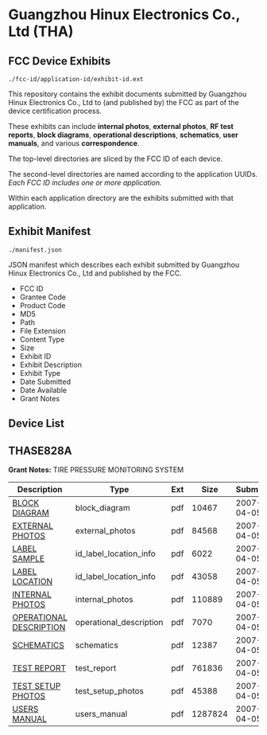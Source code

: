 # Guangzhou Hinux Electronics Co., Ltd (THA)
## FCC Device Exhibits

```
./fcc-id/application-id/exhibit-id.ext
```

This repository contains the exhibit documents submitted by Guangzhou Hinux Electronics Co., Ltd to (and published by) the FCC as part of the device certification process.

These exhibits can include **internal photos**, **external photos**, **RF test reports**, **block diagrams**, **operational descriptions**, **schematics**, **user manuals**, and various **correspondence**.

The top-level directories are sliced by the FCC ID of each device.

The second-level directories are named according to the application UUIDs. *Each FCC ID includes one or more application.*

Within each application directory are the exhibits submitted with that application. 

## Exhibit Manifest

```
./manifest.json
```

JSON manifest which describes each exhibit submitted by Guangzhou Hinux Electronics Co., Ltd and published by the FCC.

- FCC ID
- Grantee Code
- Product Code
- MD5
- Path
- File Extension
- Content Type
- Size
- Exhibit ID
- Exhibit Description
- Exhibit Type
- Date Submitted
- Date Available
- Grant Notes

## Device List
## THASE828A
**Grant Notes:** TIRE PRESSURE MONITORING SYSTEM

| Description | Type | Ext | Size | Submitted | Available |
| ----------- | ---- | --- | ---- | --------- | --------- |
| [BLOCK DIAGRAM](THASE828A/1ef3a5308c4eabbc701d8a4d919764e9/777256.pdf) | block_diagram | pdf | 10467 | 2007-04-05 | 2007-04-11 |
| [EXTERNAL PHOTOS](THASE828A/1ef3a5308c4eabbc701d8a4d919764e9/777258.pdf) | external_photos | pdf | 84568 | 2007-04-05 | 2007-04-11 |
| [LABEL SAMPLE](THASE828A/1ef3a5308c4eabbc701d8a4d919764e9/777259.pdf) | id_label_location_info | pdf | 6022 | 2007-04-05 | 2007-04-11 |
| [LABEL LOCATION](THASE828A/1ef3a5308c4eabbc701d8a4d919764e9/777260.pdf) | id_label_location_info | pdf | 43058 | 2007-04-05 | 2007-04-11 |
| [INTERNAL PHOTOS](THASE828A/1ef3a5308c4eabbc701d8a4d919764e9/777261.pdf) | internal_photos | pdf | 110889 | 2007-04-05 | 2007-04-11 |
| [OPERATIONAL DESCRIPTION](THASE828A/1ef3a5308c4eabbc701d8a4d919764e9/777257.pdf) | operational_description | pdf | 7070 | 2007-04-05 | 2007-04-11 |
| [SCHEMATICS](THASE828A/1ef3a5308c4eabbc701d8a4d919764e9/777262.pdf) | schematics | pdf | 12387 | 2007-04-05 | 2007-04-11 |
| [TEST REPORT](THASE828A/1ef3a5308c4eabbc701d8a4d919764e9/777264.pdf) | test_report | pdf | 761836 | 2007-04-05 | 2007-04-11 |
| [TEST SETUP PHOTOS](THASE828A/1ef3a5308c4eabbc701d8a4d919764e9/777263.pdf) | test_setup_photos | pdf | 45388 | 2007-04-05 | 2007-04-11 |
| [USERS MANUAL](THASE828A/1ef3a5308c4eabbc701d8a4d919764e9/777265.pdf) | users_manual | pdf | 1287824 | 2007-04-05 | 2007-04-11 |
